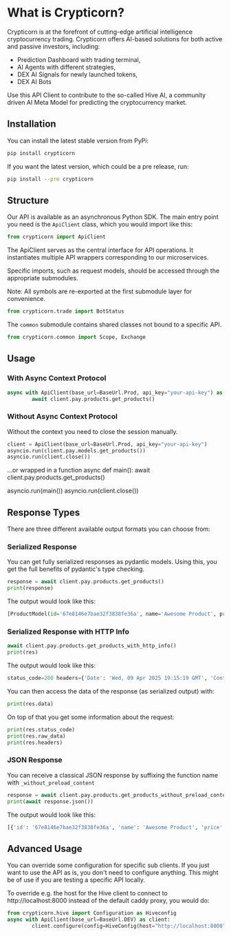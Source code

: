 # What is Crypticorn?

Crypticorn is at the forefront of cutting-edge artificial intelligence cryptocurrency trading.
Crypticorn offers AI-based solutions for both active and passive investors, including:
 - Prediction Dashboard with trading terminal,
 - AI Agents with different strategies,
 - DEX AI Signals for newly launched tokens,
 - DEX AI Bots

Use this API Client to contribute to the so-called Hive AI, a community driven AI Meta Model for predicting the
cryptocurrency market.

## Installation

You can install the latest stable version from PyPi:
```bash
pip install crypticorn
```

If you want the latest version, which could be a pre release, run:
```bash
pip install --pre crypticorn
```

## Structure

Our API is available as an asynchronous Python SDK. The main entry point you need is the `ApiClient` class, which you would import like this:
```python
from crypticorn import ApiClient
```
The ApiClient serves as the central interface for API operations. It instantiates multiple API wrappers corresponding to our microservices.

Specific imports, such as request models, should be accessed through the appropriate submodules.

Note: All symbols are re-exported at the first submodule layer for convenience.

```python
from crypticorn.trade import BotStatus
```

The `common` submodule contains shared classes not bound to a specific API.
```python
from crypticorn.common import Scope, Exchange
```

## Usage

### With Async Context Protocol
```python
async with ApiClient(base_url=BaseUrl.Prod, api_key="your-api-key") as client:
        await client.pay.products.get_products()
```

### Without Async Context Protocol
Without the context you need to close the session manually.
```python
client = ApiClient(base_url=BaseUrl.Prod, api_key="your-api-key")
asyncio.run(client.pay.models.get_products())
asyncio.run(client.close())
```
...or wrapped in a function
async def main():
    await client.pay.products.get_products()

asyncio.run(main())
asyncio.run(client.close())
## Response Types

There are three different available output formats you can choose from:

### Serialized Response
You can get fully serialized responses as pydantic models. Using this, you get the full benefits of pydantic's type checking.
```python
response = await client.pay.products.get_products()
print(response)
```
The output would look like this:
```python
[ProductModel(id='67e8146e7bae32f3838fe36a', name='Awesome Product', price=5.0, scopes=None, duration=30, description='You need to buy this', is_active=True)]
```

### Serialized Response with HTTP Info
```python
await client.pay.products.get_products_with_http_info()
print(res)
```
The output would look like this:
```python
status_code=200 headers={'Date': 'Wed, 09 Apr 2025 19:15:19 GMT', 'Content-Type': 'application/json', 'Transfer-Encoding': 'chunked', 'Connection': 'keep-alive', 'Alt-Svc': 'h3=":443"; ma=86400', 'Server': 'cloudflare', 'Cf-Cache-Status': 'DYNAMIC', 'Content-Encoding': 'gzip', 'CF-RAY': '92dc551a687bbe5e-ZRH'} data=[ProductModel(id='67e8146e7bae32f3838fe36a', name='Awesome Product', price=5.0, scopes=None, duration=30, description='You need to buy this', is_active=True)] raw_data=b'[{"id":"67e8146e7bae32f3838fe36a","name":"Awesome Product","price":5.0,"duration":30,"description":"You need to buy this","is_active":true}]'
```
You can then access the data of the response (as serialized output) with:
```python
print(res.data)
```
On top of that you get some information about the request:
```python
print(res.status_code)
print(res.raw_data)
print(res.headers)
```

### JSON Response
You can receive a classical JSON response by suffixing the function name with `_without_preload_content`
```python
response = await client.pay.products.get_products_without_preload_content()
print(await response.json())
```
The output would look like this:
```python
[{'id': '67e8146e7bae32f3838fe36a', 'name': 'Awesome Product', 'price': 5.0, 'duration': 30, 'description': 'You need to buy this', 'is_active': True}]
```

## Advanced Usage

You can override some configuration for specific sub clients. If you just want to use the API as is, you don't need to configure anything.
This might be of use if you are testing a specific API locally.

To override e.g. the host for the Hive client to connect to http://localhost:8000 instead of the default caddy proxy, you would do:
```python
from crypticorn.hive import Configuration as Hiveconfig
async with ApiClient(base_url=BaseUrl.DEV) as client:
        client.configure(config=HiveConfig(host="http://localhost:8000"), sub_client=client.hive)
```
